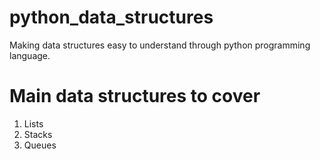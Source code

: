 # python_data_structures
Making data structures easy to understand through python programming language.

# Main data structures to cover
1. Lists
2. Stacks
3. Queues
